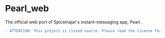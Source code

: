 # Pearl_web
The official web port of Spiceinajar's instant-messaging app, Pearl.

```diff
- ATTENTION: This project is closed-source. Please read the license for more information.
```
